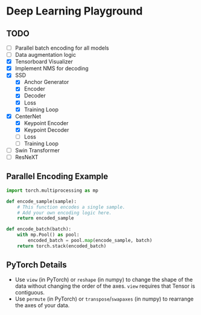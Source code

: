 # Deep Learning Playground

## TODO

- [ ] Parallel batch encoding for all models
- [ ] Data augmentation logic
- [x] Tensorboard Visualizer
- [x] Implement NMS for decoding
- [x] SSD
  - [x] Anchor Generator
  - [x] Encoder
  - [x] Decoder
  - [x] Loss
  - [x] Training Loop
- [x] CenterNet
  - [x] Keypoint Encoder
  - [x] Keypoint Decoder
  - [ ] Loss
  - [ ] Training Loop
- [ ] Swin Transformer
- [ ] ResNeXT

## Parallel Encoding Example

```py
import torch.multiprocessing as mp

def encode_sample(sample):
    # This function encodes a single sample.
    # Add your own encoding logic here.
    return encoded_sample

def encode_batch(batch):
    with mp.Pool() as pool:
        encoded_batch = pool.map(encode_sample, batch)
    return torch.stack(encoded_batch)
```

## PyTorch Details

- Use `view` (in PyTorch) or `reshape` (in numpy) to change the shape of the data without changing
  the order of the axes. `view` requires that Tensor is contiguous.
- Use `permute` (in PyTorch) or `transpose`/`swapaxes` (in numpy) to rearrange the axes of your
  data.
